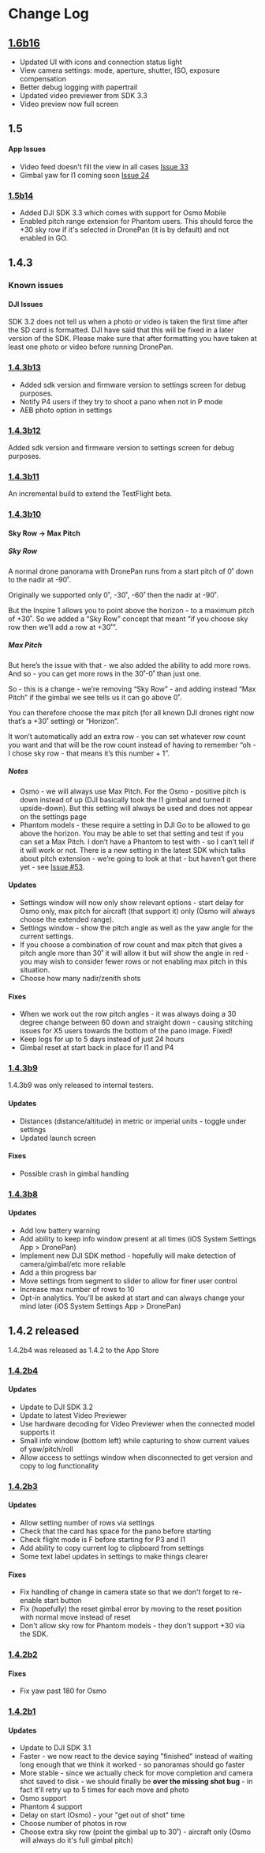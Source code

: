 # Change Log

## [1.6b16](https://github.com/dbaldwin/DronePan/releases/tag/1.6b16)

* Updated UI with icons and connection status light
* View camera settings: mode, aperture, shutter, ISO, exposure compensation
* Better debug logging with papertrail
* Updated video previewer from SDK 3.3
* Video preview now full screen

## 1.5

#### App Issues

* Video feed doesn't fill the view in all cases [Issue 33](https://github.com/dbaldwin/DronePan/issues/33)
* Gimbal yaw for I1 coming soon [Issue 24](https://github.com/dbaldwin/DronePan/issues/24)

### [1.5b14](https://github.com/dbaldwin/DronePan/releases/tag/1.5b14)

* Added DJI SDK 3.3 which comes with support for Osmo Mobile
* Enabled pitch range extension for Phantom users. This should force the +30 sky row if it's selected in DronePan (it is by default) and not enabled in GO.

## 1.4.3

### Known issues

#### DJI Issues

SDK 3.2 does not tell us when a photo or video is taken the first time after the SD card is formatted. DJI
have said that this will be fixed in a later version of the SDK. Please make sure that after formatting you
have taken at least one photo or video before running DronePan.

### [1.4.3b13](https://github.com/dbaldwin/DronePan/releases/tag/1.4.3b13)

* Added sdk version and firmware version to settings screen for debug purposes.
* Notify P4 users if they try to shoot a pano when not in P mode
* AEB photo option in settings

### [1.4.3b12](https://github.com/dbaldwin/DronePan/releases/tag/1.4.3b12)

Added sdk version and firmware version to settings screen for debug purposes.

### [1.4.3b11](https://github.com/dbaldwin/DronePan/releases/tag/1.4.3b11)

An incremental build to extend the TestFlight beta.

### [1.4.3b10](https://github.com/dbaldwin/DronePan/releases/tag/1.4.3b10)

#### Sky Row -> Max Pitch

##### Sky Row

A normal drone panorama with DronePan runs from a start pitch of 0˚ down to the nadir at -90˚.

Originally we supported only 0˚, -30˚, -60˚ then the nadir at -90˚.

But the Inspire 1 allows you to point above the horizon - to a maximum pitch of +30˚. So we added a “Sky Row” concept that meant “if you choose sky row then we’ll add a row at +30˚”.

##### Max Pitch

But here’s the issue with that - we also added the ability to add more rows. And so - you can get more rows in the 30˚-0˚ than just one.

So - this is a change - we’re removing “Sky Row” - and adding instead “Max Pitch” if the gimbal we see tells us it can go above 0˚.

You can therefore choose the max pitch (for all known DJI drones right now that’s a +30˚ setting) or “Horizon”.

It won’t automatically add an extra row - you can set whatever row count you want and that will be the row count instead of having to remember “oh - I chose sky row - that means it’s this number + 1”.

##### Notes

* Osmo - we will always use Max Pitch. For the Osmo - positive pitch is down instead of up (DJI basically took the I1 gimbal and turned it upside-down). But this setting will always be used and does not appear on the settings page
* Phantom models - these require a setting in DJI Go to be allowed to go above the horizon. You may be able to set that setting and test if you can set a Max Pitch. I don’t have a Phantom to test with - so I can’t tell if it will work or not. There is a new setting in the latest SDK which talks about pitch extension - we’re going to look at that - but haven’t got there yet - see [Issue #53](https://github.com/dbaldwin/DronePan/issues/53).

#### Updates

* Settings window will now only show relevant options - start delay for Osmo only, max pitch for aircraft (that support it) only (Osmo will always choose the extended range).
* Settings window - show the pitch angle as well as the yaw angle for the current settings.
* If you choose a combination of row count and max pitch that gives a pitch angle more than 30˚ it will allow it but will show the angle in red - you may wish to consider fewer rows or not enabling max pitch in this situation.
* Choose how many nadir/zenith shots

#### Fixes

* When we work out the row pitch angles - it was always doing a 30 degree change between 60 down and straight down - causing stitching issues for X5 users towards the bottom of the pano image. Fixed!
* Keep logs for up to 5 days instead of just 24 hours
* Gimbal reset at start back in place for I1 and P4

### [1.4.3b9](https://github.com/dbaldwin/DronePan/releases/tag/1.4.3b9)

1.4.3b9 was only released to internal testers.

#### Updates

* Distances (distance/altitude) in metric or imperial units - toggle under settings
* Updated launch screen

#### Fixes

* Possible crash in gimbal handling

### [1.4.3b8](https://github.com/dbaldwin/DronePan/releases/tag/1.4.3b8)

#### Updates

* Add low battery warning
* Add ability to keep info window present at all times (iOS System Settings App > DronePan)
* Implement new DJI SDK method - hopefully will make detection of camera/gimbal/etc more reliable
* Add a thin progress bar
* Move settings from segment to slider to allow for finer user control
* Increase max number of rows to 10
* Opt-in analytics. You'll be asked at start and can always change your mind later (iOS System Settings App > DronePan)

## 1.4.2 released

1.4.2b4 was released as 1.4.2 to the App Store

### [1.4.2b4](https://github.com/dbaldwin/DronePan/releases/tag/1.4.2b4)

#### Updates

* Update to DJI SDK 3.2
* Update to latest Video Previewer
* Use hardware decoding for Video Previewer when the connected model supports it
* Small info window (bottom left) while capturing to show current values of yaw/pitch/roll
* Allow access to settings window when disconnected to get version and copy to log functionality

### [1.4.2b3](https://github.com/dbaldwin/DronePan/releases/tag/1.4.2b3)

#### Updates

* Allow setting number of rows via settings
* Check that the card has space for the pano before starting
* Check flight mode is F before starting for P3 and I1
* Add ability to copy current log to clipboard from settings
* Some text label updates in settings to make things clearer

#### Fixes

* Fix handling of change in camera state so that we don't forget to re-enable start button
* Fix (hopefully) the reset gimbal error by moving to the reset position with normal move instead of reset
* Don't allow sky row for Phantom models - they don't support +30 via the SDK.

### [1.4.2b2](https://github.com/dbaldwin/DronePan/releases/tag/1.4.2b2)

#### Fixes

* Fix yaw past 180 for Osmo

### [1.4.2b1](https://github.com/dbaldwin/DronePan/releases/tag/1.4.2b1)

#### Updates

* Update to DJI SDK 3.1
* Faster - we now react to the device saying "finished" instead of waiting long enough that we think it worked - so panoramas should go faster
* More stable - since we actually check for move completion and camera shot saved to disk - we should finally be **over the missing shot bug** - in fact it'll retry up to 5 times for each move and photo
* Osmo support
* Phantom 4 support
* Delay on start (Osmo) - your "get out of shot" time
* Choose number of photos in row
* Choose extra sky row (point the gimbal up to 30˚) - aircraft only (Osmo will always do it's full gimbal pitch)

